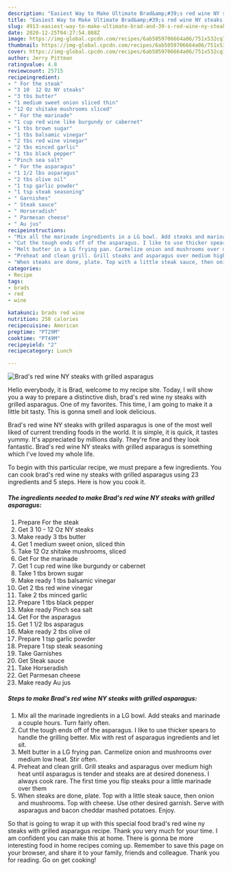 ```yaml
---
description: "Easiest Way to Make Ultimate Brad&amp;#39;s red wine NY steaks with grilled asparagus"
title: "Easiest Way to Make Ultimate Brad&amp;#39;s red wine NY steaks with grilled asparagus"
slug: 4913-easiest-way-to-make-ultimate-brad-and-39-s-red-wine-ny-steaks-with-grilled-asparagus
date: 2020-12-25T04:27:54.888Z
image: https://img-global.cpcdn.com/recipes/6ab5059706664a06/751x532cq70/brads-red-wine-ny-steaks-with-grilled-asparagus-recipe-main-photo.jpg
thumbnail: https://img-global.cpcdn.com/recipes/6ab5059706664a06/751x532cq70/brads-red-wine-ny-steaks-with-grilled-asparagus-recipe-main-photo.jpg
cover: https://img-global.cpcdn.com/recipes/6ab5059706664a06/751x532cq70/brads-red-wine-ny-steaks-with-grilled-asparagus-recipe-main-photo.jpg
author: Jerry Pittman
ratingvalue: 4.8
reviewcount: 25715
recipeingredient:
- " For the steak"
- "3 10  12 Oz NY steaks"
- "3 tbs butter"
- "1 medium sweet onion sliced thin"
- "12 Oz shitake mushrooms sliced"
- " For the marinade"
- "1 cup red wine like burgundy or cabernet"
- "1 tbs brown sugar"
- "1 tbs balsamic vinegar"
- "2 tbs red wine vinegar"
- "2 tbs minced garlic"
- "1 tbs black pepper"
- "Pinch sea salt"
- " For the asparagus"
- "1 1/2 lbs asparagus"
- "2 tbs olive oil"
- "1 tsp garlic powder"
- "1 tsp steak seasoning"
- " Garnishes"
- " Steak sauce"
- " Horseradish"
- " Parmesan cheese"
- " Au jus"
recipeinstructions:
- "Mix all the marinade ingredients in a LG bowl. Add steaks and marinade a couple hours. Turn fairly often."
- "Cut the tough ends off of the asparagus. I like to use thicker spears to handle the grilling better. Mix with rest of asparagus ingredients and let sit."
- "Melt butter in a LG frying pan. Carmelize onion and mushrooms over medium low heat. Stir often."
- "Preheat and clean grill. Grill steaks and asparagus over medium high heat until asparagus is tender and steaks are at desired doneness. I always cook rare. The first time you flip steaks pour a little marinade over them"
- "When steaks are done, plate. Top with a little steak sauce, then onion and mushrooms. Top with cheese. Use other desired garnish. Serve with asparagus and bacon cheddar mashed potatoes. Enjoy."
categories:
- Recipe
tags:
- brads
- red
- wine

katakunci: brads red wine 
nutrition: 258 calories
recipecuisine: American
preptime: "PT29M"
cooktime: "PT49M"
recipeyield: "2"
recipecategory: Lunch

---
```



![Brad&#39;s red wine NY steaks with grilled asparagus](https://img-global.cpcdn.com/recipes/6ab5059706664a06/751x532cq70/brads-red-wine-ny-steaks-with-grilled-asparagus-recipe-main-photo.jpg)

Hello everybody, it is Brad, welcome to my recipe site. Today, I will show you a way to prepare a distinctive dish, brad&#39;s red wine ny steaks with grilled asparagus. One of my favorites. This time, I am going to make it a little bit tasty. This is gonna smell and look delicious.

Brad&#39;s red wine NY steaks with grilled asparagus is one of the most well liked of current trending foods in the world. It is simple, it is quick, it tastes yummy. It's appreciated by millions daily. They're fine and they look fantastic. Brad&#39;s red wine NY steaks with grilled asparagus is something which I've loved my whole life.




To begin with this particular recipe, we must prepare a few ingredients. You can cook brad&#39;s red wine ny steaks with grilled asparagus using 23 ingredients and 5 steps. Here is how you cook it.

<!--inarticleads1-->

##### The ingredients needed to make Brad&#39;s red wine NY steaks with grilled asparagus:

1. Prepare  For the steak
1. Get 3 10 - 12 Oz NY steaks
1. Make ready 3 tbs butter
1. Get 1 medium sweet onion, sliced thin
1. Take 12 Oz shitake mushrooms, sliced
1. Get  For the marinade
1. Get 1 cup red wine like burgundy or cabernet
1. Take 1 tbs brown sugar
1. Make ready 1 tbs balsamic vinegar
1. Get 2 tbs red wine vinegar
1. Take 2 tbs minced garlic
1. Prepare 1 tbs black pepper
1. Make ready Pinch sea salt
1. Get  For the asparagus
1. Get 1 1/2 lbs asparagus
1. Make ready 2 tbs olive oil
1. Prepare 1 tsp garlic powder
1. Prepare 1 tsp steak seasoning
1. Take  Garnishes
1. Get  Steak sauce
1. Take  Horseradish
1. Get  Parmesan cheese
1. Make ready  Au jus




<!--inarticleads2-->

##### Steps to make Brad&#39;s red wine NY steaks with grilled asparagus:

1. Mix all the marinade ingredients in a LG bowl. Add steaks and marinade a couple hours. Turn fairly often.
1. Cut the tough ends off of the asparagus. I like to use thicker spears to handle the grilling better. Mix with rest of asparagus ingredients and let sit.
1. Melt butter in a LG frying pan. Carmelize onion and mushrooms over medium low heat. Stir often.
1. Preheat and clean grill. Grill steaks and asparagus over medium high heat until asparagus is tender and steaks are at desired doneness. I always cook rare. The first time you flip steaks pour a little marinade over them
1. When steaks are done, plate. Top with a little steak sauce, then onion and mushrooms. Top with cheese. Use other desired garnish. Serve with asparagus and bacon cheddar mashed potatoes. Enjoy.




So that is going to wrap it up with this special food brad&#39;s red wine ny steaks with grilled asparagus recipe. Thank you very much for your time. I am confident you can make this at home. There is gonna be more interesting food in home recipes coming up. Remember to save this page on your browser, and share it to your family, friends and colleague. Thank you for reading. Go on get cooking!
